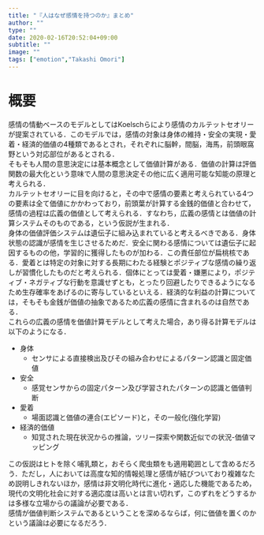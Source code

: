 ```yaml
---
title: "『人はなぜ感情を持つのか』まとめ"
author: ""
type: ""
date: 2020-02-16T20:52:04+09:00
subtitle: ""
image: ""
tags: ["emotion","Takashi Omori"]
---
```


# 概要
感情の情動ベースのモデルとしてはKoelschらにより感情のカルテットセオリーが提案されている．このモデルでは，感情の対象は身体の維持・安全の実現・愛着・経済的価値の4種類であるとされ，それぞれに脳幹，間脳，海馬，前頭眼窩野という対応部位があるとされる．  
そもそも人間の意思決定には基本概念として価値計算がある．価値の計算は評価関数の最大化という意味で人間の意思決定その他に広く適用可能な知能の原理と考えられる．  
カルテットセオリーに目を向けると，その中で感情の要素と考えられている4つの要素は全て価値にかかわっており，前頭葉が計算する金銭的価値と合わせて，感情の過程は広義の価値として考えられる．すなわち，広義の感情とは価値の計算システムそのものである，という仮説が生まれる．  
身体の価値評価システムは遺伝子に組み込まれていると考えるべきである．身体状態の認識が感情を生じさせるためだ．安全に関わる感情については遺伝子に起因するものの他，学習的に獲得したものが加わる．この責任部位が扁桃核である．愛着とは特定の対象に対する長期にわたる経験とポジティブな感情の繰り返しが習慣化したものだと考えられる．個体にとっては愛着・嫌悪により，ポジティブ・ネガティブな行動を意識せずとも，とったり回避したりできるようになるため生存確率をあげるのに寄与しているといえる．経済的な利益の計算については，そもそも金銭が価値の抽象であるため広義の感情に含まれるのは自然である．  
これらの広義の感情を価値計算モデルとして考えた場合，あり得る計算モデルは以下のようになる．  
- 身体  
  - センサによる直接検出及びその組み合わせによるパターン認識と固定価値
- 安全  
  - 感覚センサからの固定パターン及び学習されたパターンの認識と価値判断  
- 愛着  
  - 場面認識と価値の連合(エピソード)と，その一般化(強化学習)  
- 経済的価値
  - 知覚された現在状況からの推論，ツリー探索や関数近似での状況-価値マッピング  
  
この仮説はヒトを除く哺乳類と，おそらく爬虫類をも適用範囲として含めるだろう．ただし，人においては高度な知的情報処理と感情が結びついており複雑なため説明しきれないほか，感情は非文明化時代に進化・適応した機能であるため，現代の文明化社会に対する適応度は高いとは言い切れず，このずれをどうするかは多様な立場からの議論が必要である．  
感情が価値判断システムであるということを深めるならば，何に価値を置くのかという議論は必要になるだろう．
